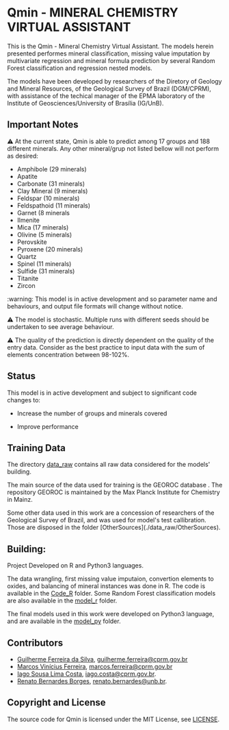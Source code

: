 # Qmin - MINERAL CHEMISTRY VIRTUAL ASSISTANT

This is the Qmin - Mineral Chemistry Virtual Assistant. The models herein
presented performes mineral classification, missing value imputation by multivariate
regression and mineral formula prediction by several Random Forest classification
and regression nested  models.

The models have been developed by researchers of the Diretory of Geology and Mineral
Resources, of the Geological Survey of Brazil (DGM/CPRM), with assistance of the techical 
manager of the EPMA laboratory of the Institute of Geosciences/University of Brasília (IG/UnB).

## Important Notes

:warning: At the current state, Qmin is able to predict among 17 groups and 188 different minerals.
Any other mineral/grup not listed bellow will not perform as desired:

* Amphibole (29 minerals)
* Apatite
* Carbonate (31 minerals)
* Clay Mineral (9 minerals)
* Feldspar (10 minerals)
* Feldspathoid (11 minerals)
* Garnet (8 minerals
* Ilmenite
* Mica (17 minerals)
* Olivine (5 minerals)
* Perovskite
* Pyroxene (20 minerals)
* Quartz
* Spinel (11 minerals)
* Sulfide (31 minerals)
* Titanite
* Zircon
<p>
:warning: This model is in active development and so parameter name and
behaviours, and output file formats will change without notice.

:warning: The model is stochastic. Multiple runs with different seeds should be
undertaken to see average behaviour.

:warning: The quality of the prediction is directly
dependent on the quality of the entry data. Consider as the best practice to input
data with the sum of elements concentration between 98-102%.

## Status

This model is in active development and subject to significant code changes
to:

- Increase the number of groups and minerals covered

- Improve performance

## Training Data

The directory [data_raw](./data_raw) contains all raw data considered for the models' building.
<p>
The main source of the data used for training is the GEOROC database <http://georoc.mpch-mainz.gwdg.de/georoc/>.
The repository GEOROC is maintained by the Max Planck Institute for Chemistry in Mainz.
<p>
Some other data used in this work are a concession of researchers of the Geological Survey of Brazil,
and was used for model's test callibration. Those are disposed in the folder [OtherSources](./data_raw/OtherSources).

## Building:

Project Developed on R and Python3 languages.<p>

The data wrangling, first missing value imputaion, convertion elements to oxides, and balancing of mineral instances was done in R.
The code is available in the [Code_R](./Code_R) folder. Some Random Forest classification models are also available in the [model_r](./model_r) folder.

The final models used in this work were developed on Python3 language, and are available in the [model_py](./model_py) folder.

## Contributors

* [Guilherme Ferreira da Silva](http://buscatextual.cnpq.br/buscatextual/visualizacv.do?id=K4452179T4&idiomaExibicao=2), guilherme.ferreira@cprm.gov.br
* [Marcos Vinícius Ferreira](http://buscatextual.cnpq.br/buscatextual/visualizacv.do?id=K4331039T8&idiomaExibicao=2), marcos.ferreira@cprm.gov.br
* [Iago Sousa Lima Costa](http://buscatextual.cnpq.br/buscatextual/visualizacv.do?id=K4360736A0&idiomaExibicao=2), iago.costa@cprm.gov.br.
* [Renato Bernardes Borges](http://buscatextual.cnpq.br/buscatextual/visualizacv.do?id=K4272197D7&idiomaExibicao=2), renato.bernardes@unb.br.

## Copyright and License

The source code for Qmin is licensed under the MIT License, see [LICENSE](LICENSE).
